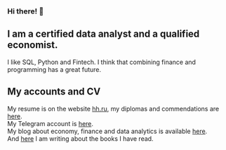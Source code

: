 ### Hi there! 👋

## I am a certified data analyst and a qualified economist. 
I like SQL, Python and Fintech. I think that combining finance and programming has a great future.

## My accounts and CV
My resume is on the website [hh.ru](https://krasnodar.hh.ru/resume/130003eaff0bfcd9940039ed1f31397a6f4237), my diplomas and commendations are [here](https://drive.google.com/drive/folders/1Q1gyNSClVSQxuSWXPRCApyHxRt-_6TL4?usp=sharing).  
My Telegram account is [here](https://t.me/mher_dallakyan).  
My blog about economy, finance and data analytics is available [here](https://dzen.ru/financier_and_data_analyst).  
And [here](https://www.livelib.ru/reader/MherDallakyan/reviews) I am writing about the books I have read.


